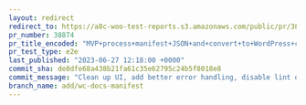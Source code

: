 ```yaml
---
layout: redirect
redirect_to: https://a8c-woo-test-reports.s3.amazonaws.com/public/pr/38874/e2e/index.html
pr_number: 38874
pr_title_encoded: "MVP+process+manifest+JSON+and+convert+to+WordPress+categories%2Fposts"
pr_test_type: e2e
last_published: "2023-06-27 12:18:00 +0000"
commit_sha: de0dfe68a438b21fa61c35e62795c24b5f8018e8
commit_message: "Clean up UI, add better error handling, disable lint of experimental …"
branch_name: add/wc-docs-manifest
---
```

